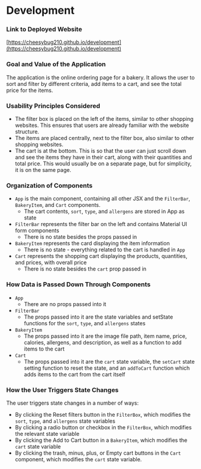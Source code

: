 # Development

### Link to Deployed Website
[https://cheesybug210.github.io/development](https://cheesybug210.github.io/development)

### Goal and Value of the Application
The application is the online ordering page for a bakery. It allows the user to sort and filter by different criteria, add items to a cart, and see the total price for the items.
### Usability Principles Considered
- The filter box is placed on the left of the items, similar to other shopping websites. This ensures that users are already familiar with the website structure.
- The items are placed centrally, next to the filter box, also similar to other shopping websites.
- The cart is at the bottom. This is so that the user can just scroll down and see the items they have in their cart, along with their quantities and total price. This would usually be on a separate page, but for simplicity, it is on the same page.
### Organization of Components
- `App` is the main component, containing all other JSX and the `FilterBar`, `BakeryItem`, and `Cart` components.
  - The cart contents, `sort`, `type`, and `allergens` are stored in App as state
- `FilterBar` represents the filter bar on the left and contains Material UI form components
  - There is no state besides the props passed in
- `BakeryItem` represents the card displaying the item information
  - There is no state - everything related to the cart is handled in `App`
- `Cart` represents the shopping cart displaying the products, quantities, and prices, with overall price
  - There is no state besides the `cart` prop passed in 

### How Data is Passed Down Through Components
- `App`
  - There are no props passed into it
- `FilterBar`
  - The props passed into it are the state variables and setState functions for the `sort`, `type`, and `allergens` states
- `BakeryItem`
  - The props passed into it are the image file path, item name, price, calories, allergens, and description, as well as a function to add items to the cart
- `Cart`
  - The props passed into it are the `cart` state variable, the `setCart` state setting function to reset the state, and an `addToCart` function which adds items to the cart from the cart itself
### How the User Triggers State Changes
The user triggers state changes in a number of ways:
- By clicking the Reset filters button in the `FilterBox`, which modifies the `sort`, `type`, and `allergens` state variables
- By clicking a radio button or checkbox in the `FilterBox`, which modifies the relevant state variable
- By clicking the Add to Cart button in a `BakeryItem`, which modifies the `cart` state variable
- By clicking the trash, minus, plus, or Empty cart buttons in the `Cart` component, which modifies the `cart` state variable.
